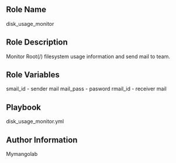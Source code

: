 Role Name
---------
disk_usage_monitor

Role Description
----------------
Monitor Root(/) filesystem usage information and send mail to team.

Role Variables
--------------
smail_id - sender mail
mail_pass - pasword
rmail_id - receiver mail

Playbook
--------
disk_usage_monitor.yml

Author Information
------------------
Mymangolab

